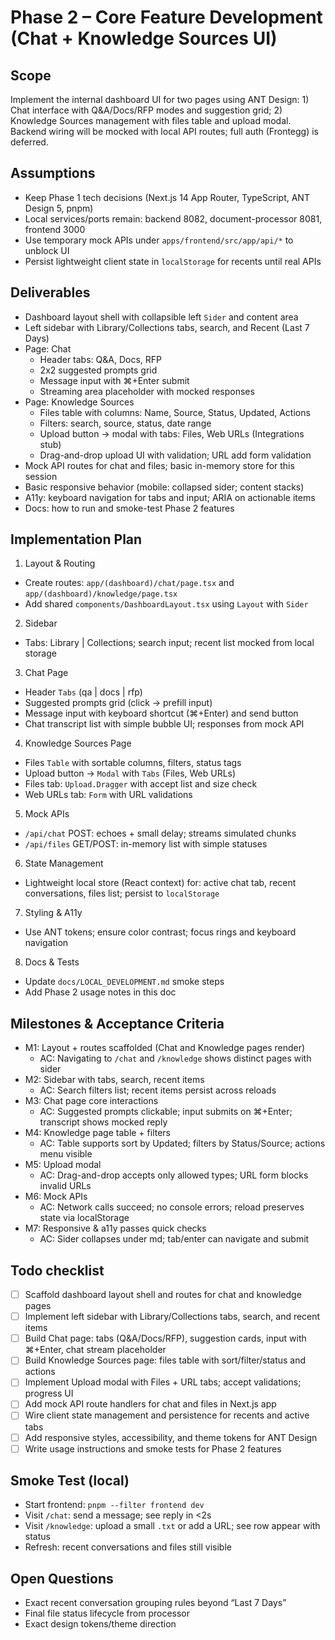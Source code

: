 # Phase 2 – Core Feature Development (Chat + Knowledge Sources UI)

## Scope
Implement the internal dashboard UI for two pages using ANT Design: 1) Chat interface with Q&A/Docs/RFP modes and suggestion grid; 2) Knowledge Sources management with files table and upload modal. Backend wiring will be mocked with local API routes; full auth (Frontegg) is deferred.

## Assumptions
- Keep Phase 1 tech decisions (Next.js 14 App Router, TypeScript, ANT Design 5, pnpm)
- Local services/ports remain: backend 8082, document-processor 8081, frontend 3000
- Use temporary mock APIs under `apps/frontend/src/app/api/*` to unblock UI
- Persist lightweight client state in `localStorage` for recents until real APIs

## Deliverables
- Dashboard layout shell with collapsible left `Sider` and content area
- Left sidebar with Library/Collections tabs, search, and Recent (Last 7 Days)
- Page: Chat
  - Header tabs: Q&A, Docs, RFP
  - 2x2 suggested prompts grid
  - Message input with ⌘+Enter submit
  - Streaming area placeholder with mocked responses
- Page: Knowledge Sources
  - Files table with columns: Name, Source, Status, Updated, Actions
  - Filters: search, source, status, date range
  - Upload button → modal with tabs: Files, Web URLs (Integrations stub)
  - Drag-and-drop upload UI with validation; URL add form validation
- Mock API routes for chat and files; basic in-memory store for this session
- Basic responsive behavior (mobile: collapsed sider; content stacks)
- A11y: keyboard navigation for tabs and input; ARIA on actionable items
- Docs: how to run and smoke-test Phase 2 features

## Implementation Plan
1) Layout & Routing
- Create routes: `app/(dashboard)/chat/page.tsx` and `app/(dashboard)/knowledge/page.tsx`
- Add shared `components/DashboardLayout.tsx` using `Layout` with `Sider`

2) Sidebar
- Tabs: Library | Collections; search input; recent list mocked from local storage

3) Chat Page
- Header `Tabs` (qa | docs | rfp)
- Suggested prompts grid (click → prefill input)
- Message input with keyboard shortcut (⌘+Enter) and send button
- Chat transcript list with simple bubble UI; responses from mock API

4) Knowledge Sources Page
- Files `Table` with sortable columns, filters, status tags
- Upload button → `Modal` with `Tabs` (Files, Web URLs)
- Files tab: `Upload.Dragger` with accept list and size check
- Web URLs tab: `Form` with URL validations

5) Mock APIs
- `/api/chat` POST: echoes + small delay; streams simulated chunks
- `/api/files` GET/POST: in-memory list with simple statuses

6) State Management
- Lightweight local store (React context) for: active chat tab, recent conversations, files list; persist to `localStorage`

7) Styling & A11y
- Use ANT tokens; ensure color contrast; focus rings and keyboard navigation

8) Docs & Tests
- Update `docs/LOCAL_DEVELOPMENT.md` smoke steps
- Add Phase 2 usage notes in this doc

## Milestones & Acceptance Criteria
- M1: Layout + routes scaffolded (Chat and Knowledge pages render)
  - AC: Navigating to `/chat` and `/knowledge` shows distinct pages with sider
- M2: Sidebar with tabs, search, recent items
  - AC: Search filters list; recent items persist across reloads
- M3: Chat page core interactions
  - AC: Suggested prompts clickable; input submits on ⌘+Enter; transcript shows mocked reply
- M4: Knowledge page table + filters
  - AC: Table supports sort by Updated; filters by Status/Source; actions menu visible
- M5: Upload modal
  - AC: Drag-and-drop accepts only allowed types; URL form blocks invalid URLs
- M6: Mock APIs
  - AC: Network calls succeed; no console errors; reload preserves state via localStorage
- M7: Responsive & a11y passes quick checks
  - AC: Sider collapses under md; tab/enter can navigate and submit

## Todo checklist
- [ ] Scaffold dashboard layout shell and routes for chat and knowledge pages
- [ ] Implement left sidebar with Library/Collections tabs, search, and recent items
- [ ] Build Chat page: tabs (Q&A/Docs/RFP), suggestion cards, input with ⌘+Enter, chat stream placeholder
- [ ] Build Knowledge Sources page: files table with sort/filter/status and actions
- [ ] Implement Upload modal with Files + URL tabs; accept validations; progress UI
- [ ] Add mock API route handlers for chat and files in Next.js app
- [ ] Wire client state management and persistence for recents and active tabs
- [ ] Add responsive styles, accessibility, and theme tokens for ANT Design
- [ ] Write usage instructions and smoke tests for Phase 2 features

## Smoke Test (local)
- Start frontend: `pnpm --filter frontend dev`
- Visit `/chat`: send a message; see reply in <2s
- Visit `/knowledge`: upload a small `.txt` or add a URL; see row appear with status
- Refresh: recent conversations and files still visible

## Open Questions
- Exact recent conversation grouping rules beyond “Last 7 Days”
- Final file status lifecycle from processor
- Exact design tokens/theme direction
